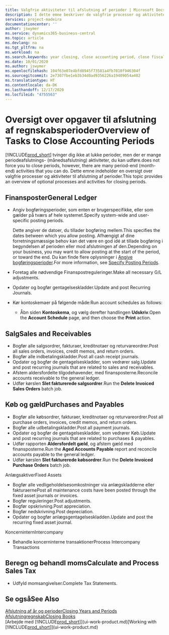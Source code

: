 ```yaml
---
title: Valgfrie aktiviteter til afslutning af perioder | Microsoft Docs
description: I dette emne beskriver de valgfrie processer og aktiviteter til afslutning af regnskabsperioder i Business Central.
services: project-madeira
documentationcenter: ''
author: jswymer
ms.service: dynamics365-business-central
ms.topic: article
ms.devlang: na
ms.tgt_pltfrm: na
ms.workload: na
ms.search.keywords: year closing, close accounting period, close fiscal year, aging, creditor payments, vendor payments
ms.date: 10/01/2020
ms.author: jswymer
ms.openlocfilehash: 104f63e07e4bfd8945f73581a4fb7810f946304f
ms.sourcegitcommit: 2e7307fbe1eb3b34d0ad9356226a19409054a402
ms.translationtype: HT
ms.contentlocale: da-DK
ms.lasthandoff: 12/17/2020
ms.locfileid: "4755563"
---
```

# <a name="overview-of-tasks-to-close-accounting-periods"></a><span data-ttu-id="e4a30-103">Oversigt over opgaver til afslutning af regnskabsperioder</span><span class="sxs-lookup"><span data-stu-id="e4a30-103">Overview of Tasks to Close Accounting Periods</span></span>
[!INCLUDE[prod_short](includes/prod_short.md)] <span data-ttu-id="e4a30-104">tvinger dig ikke at lukke perioder, men der er mange periodeafslutnings- (månedsafslutning) aktiviteter, du kan udføre.</span><span class="sxs-lookup"><span data-stu-id="e4a30-104">does not force you to close periods, however, there are many period-end (month-end) activities that you can do.</span></span> <span data-ttu-id="e4a30-105">Dette emne indeholder en oversigt over valgfrie processer og aktiviteter til afslutning af perioder.</span><span class="sxs-lookup"><span data-stu-id="e4a30-105">This topic provides an overview of optional processes and activities for closing periods.</span></span>  

## <a name="general-ledger"></a><span data-ttu-id="e4a30-106">Finansposter</span><span class="sxs-lookup"><span data-stu-id="e4a30-106">General Ledger</span></span>
* <span data-ttu-id="e4a30-107">Angiv bogføringsperioder, som enten er brugerspecifikke, eller som gælder på tværs af hele systemet.</span><span class="sxs-lookup"><span data-stu-id="e4a30-107">Specify system-wide and user-specific posting periods.</span></span>  

    <span data-ttu-id="e4a30-108">Dette angiver de datoer, du tillader bogføring mellem.</span><span class="sxs-lookup"><span data-stu-id="e4a30-108">This specifies the dates between which you allow posting.</span></span> <span data-ttu-id="e4a30-109">Afhængigt af dine forretningsmæssige behov kan det være en god idé at tillade bogføring i begyndelsen af perioden eller mod afslutningen af den.</span><span class="sxs-lookup"><span data-stu-id="e4a30-109">Depending on your business, you may want to allow posting at the start of the period, or toward the end.</span></span> <span data-ttu-id="e4a30-110">Du kan finde flere oplysninger i [Angive bogføringsperioder](finance-how-specify-posting-periods.md).</span><span class="sxs-lookup"><span data-stu-id="e4a30-110">For more information, see [Specify Posting Periods](finance-how-specify-posting-periods.md).</span></span>  
* <span data-ttu-id="e4a30-111">Foretag alle nødvendige Finanspostreguleringer.</span><span class="sxs-lookup"><span data-stu-id="e4a30-111">Make all necessary G/L adjustments.</span></span>  
* <span data-ttu-id="e4a30-112">Opdater og bogfør gentagelseskladder.</span><span class="sxs-lookup"><span data-stu-id="e4a30-112">Update and post Recurring Journals.</span></span>  
  <!--* Process Consolidations-->
* <span data-ttu-id="e4a30-113">Kør kontoskemaer på følgende måde:</span><span class="sxs-lookup"><span data-stu-id="e4a30-113">Run account schedules as follows:</span></span>  
  * <span data-ttu-id="e4a30-114">Åbn siden **Kontoskema**, og vælg derefter handlingen **Udskriv**.</span><span class="sxs-lookup"><span data-stu-id="e4a30-114">Open the **Account Schedule** page, and then choose the **Print** action.</span></span>  

## <a name="sales-and-receivables"></a><span data-ttu-id="e4a30-115">Salg</span><span class="sxs-lookup"><span data-stu-id="e4a30-115">Sales and Receivables</span></span>
* <span data-ttu-id="e4a30-116">Bogfør alle salgsordrer, fakturaer, kreditnotaer og returvareordrer.</span><span class="sxs-lookup"><span data-stu-id="e4a30-116">Post all sales orders, invoices, credit memos, and return orders.</span></span>  
* <span data-ttu-id="e4a30-117">Bogfør alle indbetalingskladder.</span><span class="sxs-lookup"><span data-stu-id="e4a30-117">Post all cash receipt journals.</span></span>  
* <span data-ttu-id="e4a30-118">Opdater og bogfør de gentagelseskladder, som vedrører salg.</span><span class="sxs-lookup"><span data-stu-id="e4a30-118">Update and post recurring journals that are related to sales and receivables.</span></span>  
* <span data-ttu-id="e4a30-119">Afstem aldersfordelte tilgodehavender, med finansposterne.</span><span class="sxs-lookup"><span data-stu-id="e4a30-119">Reconcile accounts receivable to the general ledger.</span></span>  
* <span data-ttu-id="e4a30-120">Udfør kørslen **Slet fakturerede salgsordrer**.</span><span class="sxs-lookup"><span data-stu-id="e4a30-120">Run the **Delete Invoiced Sales Orders** batch job.</span></span>  

## <a name="purchases-and-payables"></a><span data-ttu-id="e4a30-121">Køb og gæld</span><span class="sxs-lookup"><span data-stu-id="e4a30-121">Purchases and Payables</span></span>
* <span data-ttu-id="e4a30-122">Bogfør alle købsordrer, fakturaer, kreditnotaer og returvareordrer.</span><span class="sxs-lookup"><span data-stu-id="e4a30-122">Post all purchase orders, invoices, credit memos, and return orders.</span></span>  
* <span data-ttu-id="e4a30-123">Bogfør alle udbetalingskladder.</span><span class="sxs-lookup"><span data-stu-id="e4a30-123">Post all payment journals.</span></span>  
* <span data-ttu-id="e4a30-124">Opdater og bogfør de gentagelseskladder, som vedrører Køb.</span><span class="sxs-lookup"><span data-stu-id="e4a30-124">Update and post recurring journals that are related to purchases & payables.</span></span>  
* <span data-ttu-id="e4a30-125">Udfør rapporten **Aldersfordelt gæld**, og afstem gæld med finansposterne.</span><span class="sxs-lookup"><span data-stu-id="e4a30-125">Run the **Aged Accounts Payable** report and reconcile accounts payable to the general ledger.</span></span>  
* <span data-ttu-id="e4a30-126">Udfør kørslen **Slet fakturerede købsordrer**.</span><span class="sxs-lookup"><span data-stu-id="e4a30-126">Run the **Delete Invoiced Purchase Orders** batch job.</span></span>  

<span data-ttu-id="e4a30-127">Anlægsaktiver</span><span class="sxs-lookup"><span data-stu-id="e4a30-127">Fixed Assets</span></span>
* <span data-ttu-id="e4a30-128">Bogfør alle vedligeholdelsesomkostninger via anlægskladderne eller fakturaerne</span><span class="sxs-lookup"><span data-stu-id="e4a30-128">Post all maintenance costs have been posted through the fixed asset journals or invoices.</span></span>
* <span data-ttu-id="e4a30-129">Bogfør reguleringer.</span><span class="sxs-lookup"><span data-stu-id="e4a30-129">Post adjustments.</span></span>
* <span data-ttu-id="e4a30-130">Bogfør opskrivning.</span><span class="sxs-lookup"><span data-stu-id="e4a30-130">Post appreciation.</span></span>
* <span data-ttu-id="e4a30-131">Bogfør nedskrivning.</span><span class="sxs-lookup"><span data-stu-id="e4a30-131">Post depreciation.</span></span>
* <span data-ttu-id="e4a30-132">Opdater og bogfør anlægsgentagelseskladden.</span><span class="sxs-lookup"><span data-stu-id="e4a30-132">Update and post the recurring fixed asset journal.</span></span>

<span data-ttu-id="e4a30-133">Koncernintern</span><span class="sxs-lookup"><span data-stu-id="e4a30-133">Intercompany</span></span>
* <span data-ttu-id="e4a30-134">Behandle koncerninterne transaktioner</span><span class="sxs-lookup"><span data-stu-id="e4a30-134">Process Intercompany Transactions</span></span>

## <a name="calculate-and-process-sales-tax"></a><span data-ttu-id="e4a30-135">Beregn og behandl moms</span><span class="sxs-lookup"><span data-stu-id="e4a30-135">Calculate and Process Sales Tax</span></span>
* <span data-ttu-id="e4a30-136">Udfyld momsangivelser.</span><span class="sxs-lookup"><span data-stu-id="e4a30-136">Complete Tax Statements.</span></span>  

## <a name="see-also"></a><span data-ttu-id="e4a30-137">Se også</span><span class="sxs-lookup"><span data-stu-id="e4a30-137">See Also</span></span>
[<span data-ttu-id="e4a30-138">Afslutning af år og perioder</span><span class="sxs-lookup"><span data-stu-id="e4a30-138">Closing Years and Periods</span></span>](year-close-years-periods.md)  
[<span data-ttu-id="e4a30-139">Afslutningregnskab</span><span class="sxs-lookup"><span data-stu-id="e4a30-139">Closing Books</span></span>](year-close-books.md)  
<span data-ttu-id="e4a30-140">[Arbejde med [!INCLUDE[prod_short](includes/prod_short.md)]](ui-work-product.md)</span><span class="sxs-lookup"><span data-stu-id="e4a30-140">[Working with [!INCLUDE[prod_short](includes/prod_short.md)]](ui-work-product.md)</span></span>
